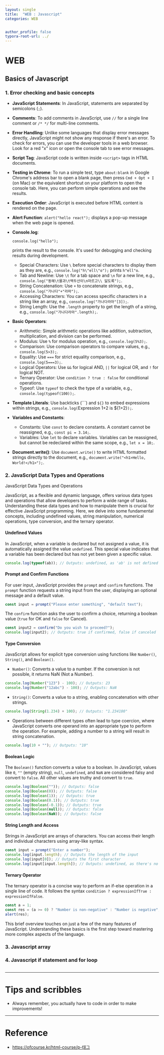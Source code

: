 ```yaml
---
layout: single
title:  "WEB : Javascript"
categories: WEB


author_profile: false
typora-root-url: ../
---
```


# WEB

## Basics of Javascript

### 1. Error checking and basic concepts

- **JavaScript Statements**: In JavaScript, statements are separated by semicolons (`;`).

- **Comments**: To add comments in JavaScript, use `//` for a single line comment or `/* */` for multi-line comments.

- **Error Handling**: Unlike some languages that display error messages directly, JavaScript might not show any response if there's an error. To check for errors, you can use the developer tools in a web browser. Look for a red "x" icon or open the console tab to see error messages.

- **Script Tag**: JavaScript code is written inside `<script>` tags in HTML documents.

- **Testing in Chrome**: To run a simple test, type `about:blank` in Google Chrome's address bar to open a blank page, then press `Cmd + Opt + I` (on Mac) or the equivalent shortcut on your platform to open the console tab. Here, you can perform simple operations and see the results.

- **Execution Order**: JavaScript is executed before HTML content is rendered on the page.

- **Alert Function**: `alert("hello react");` displays a pop-up message when the web page is opened.

- **Console.log**: 

  ```
  console.log("hello");
  ```

   prints the result to the console. It's used for debugging and checking results during development.

  - Special Characters: Use `\` before special characters to display them as they are, e.g., `console.log("h\"ell\"o");` prints `h"ell"o`.
  - Tab and Newline: Use `\t` for a tab space and `\n` for a new line, e.g., `console.log("동해\t물과\t백두산이\n마르고\\ 닳도록");`.
  - String Concatenation: Use `+` to concatenate strings, e.g., `console.log("가나다"+"라마");`.
  - Accessing Characters: You can access specific characters in a string like an array, e.g., `console.log("가나다라마"[3]);`.
  - String Length: Use the `.length` property to get the length of a string, e.g., `console.log("가나다라마".length);`.

- **Basic Operators**:

  - Arithmetic: Simple arithmetic operations like addition, subtraction, multiplication, and division can be performed.
  - Modulus: Use `%` for modulus operation, e.g., `console.log(5%3);`.
  - Comparison: Use comparison operators to compare values, e.g., `console.log(5>3);`.
  - Equality: Use `===` for strict equality comparison, e.g., `console.log(5===3);`.
  - Logical Operators: Use `&&` for logical AND, `||` for logical OR, and `!` for logical NOT.
  - Ternary Operator: Use `condition ? true : false` for conditional operations.
  - Typeof: Use `typeof` to check the type of a variable, e.g., `console.log(typeof(100));`.

- **Template Literals**: Use backticks (```) and `${}` to embed expressions within strings, e.g., `console.log(`Expression 1+2 is ${1+2}`);`.

- **Variables and Constants**:

  - Constants: Use `const` to declare constants. A constant cannot be reassigned, e.g., `const pi = 3.14;`.
  - Variables: Use `let` to declare variables. Variables can be reassigned, but cannot be redeclared within the same scope, e.g., `let x = 10;`.

- **Document.write()**: Use `document.write()` to write HTML formatted strings directly to the document, e.g., `document.write("<h1>Hello, World!</h1>");`.

### 2. JavaScript Data Types and Operations

JavaScript Data Types and Operations

JavaScript, as a flexible and dynamic language, offers various data types and operations that allow developers to perform a wide range of tasks. Understanding these data types and how to manipulate them is crucial for effective JavaScript programming. Here, we delve into some fundamental concepts, including undefined values, string manipulation, numerical operations, type conversion, and the ternary operator.

#### Undefined Values

In JavaScript, when a variable is declared but not assigned a value, it is automatically assigned the value `undefined`. This special value indicates that a variable has been declared but has not yet been given a specific value.

```javascript
console.log(typeof(ab)); // Outputs: undefined, as 'ab' is not defined
```

#### Prompt and Confirm Functions

For user input, JavaScript provides the `prompt` and `confirm` functions. The `prompt` function requests a string input from the user, displaying an optional message and a default value.

```javascript
const input = prompt("Please enter something", "default text");
```

The `confirm` function asks the user to confirm a choice, returning a boolean value (`true` for OK and `false` for Cancel).

```javascript
const input2 = confirm("Do you wish to proceed?");
console.log(input2); // Outputs: true if confirmed, false if canceled
```

#### Type Conversion

JavaScript allows for explicit type conversion using functions like `Number()`, `String()`, and `Boolean()`.

* `Number()`: Converts a value to a number. If the conversion is not possible, it returns NaN (Not a Number).

```javascript
console.log(Number("123") - 100); // Outputs: 23
console.log(Number("12abc") - 100); // Outputs: NaN
```

- `String()`: Converts a value to a string, enabling concatenation with other strings.

```javascript
console.log(String(1.234) + 100); // Outputs: "1.234100"
```

* Operations between different types often lead to type coercion, where JavaScript converts one operand into an appropriate type to perform the operation. For example, adding a number to a string will result in string concatenation.

```javascript
console.log(10 + ""); // Outputs: "10"
```

#### Boolean Logic

The `Boolean()` function converts a value to a boolean. In JavaScript, values like `0`, `""` (empty string), `null`, `undefined`, and `NaN` are considered falsy and convert to `false`. All other values are truthy and convert to `true`.

```javascript
console.log(Boolean("")); // Outputs: false
console.log(Boolean(0)); // Outputs: false
console.log(Boolean(1)); // Outputs: true
console.log(Boolean(0.1)); // Outputs: true
console.log(Boolean(-0.1)); // Outputs: true
console.log(Boolean(null)); // Outputs: false
console.log(Boolean(NaN)); // Outputs: false
```

#### String Length and Access

Strings in JavaScript are arrays of characters. You can access their length and individual characters using array-like syntax.

```javascript
const input = prompt("Enter a number");
console.log(input.length); // Outputs the length of the input
console.log(input[0]); // Outputs the first character
console.log(input[input.length]); // Outputs: undefined, as there's no character at that index
```

#### Ternary Operator

The ternary operator is a concise way to perform an if-else operation in a single line of code. It follows the syntax `condition ? expressionIfTrue : expressionIfFalse`.

```javascript
const a = 1;
const res = (a >= 0) ? "Number is non-negative" : "Number is negative";
alert(res);
```

This brief overview touches on just a few of the many features of JavaScript. Understanding these basics is the first step toward mastering more complex aspects of the language.



### 3. Javascript array

### 4. Javascript if statement and for loop 

```javasc

```







---

# Tips and scribbles

* Always remember, you actually have to code in order to make improvements!

  


---

# Reference

* https://ofcourse.kr/html-course/p-태그

